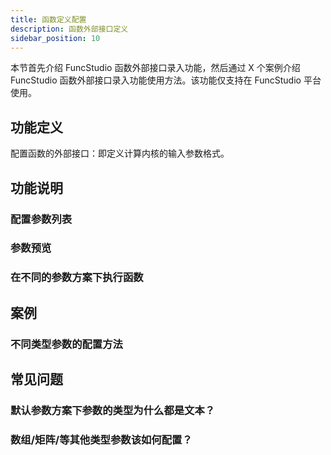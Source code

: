 ```yaml
---
title: 函数定义配置
description: 函数外部接口定义
sidebar_position: 10
---
```


本节首先介绍 FuncStudio 函数外部接口录入功能，然后通过 X 个案例介绍 FuncStudio 函数外部接口录入功能使用方法。该功能仅支持在 FuncStudio 平台使用。

## 功能定义

配置函数的外部接口：即定义计算内核的输入参数格式。

## 功能说明

### 配置参数列表

### 参数预览

### 在不同的参数方案下执行函数

## 案例

### 不同类型参数的配置方法

## 常见问题

### 默认参数方案下参数的类型为什么都是文本？

### 数组/矩阵/等其他类型参数该如何配置？